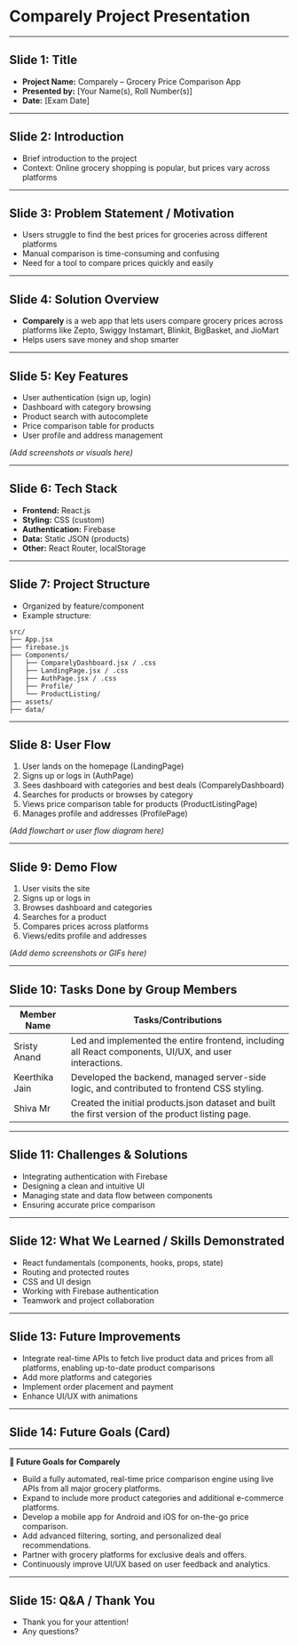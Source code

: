 # Comparely Project Presentation

---

## Slide 1: Title
- **Project Name:** Comparely – Grocery Price Comparison App
- **Presented by:** [Your Name(s), Roll Number(s)]
- **Date:** [Exam Date]

---

## Slide 2: Introduction
- Brief introduction to the project
- Context: Online grocery shopping is popular, but prices vary across platforms

---

## Slide 3: Problem Statement / Motivation
- Users struggle to find the best prices for groceries across different platforms
- Manual comparison is time-consuming and confusing
- Need for a tool to compare prices quickly and easily

---

## Slide 4: Solution Overview
- **Comparely** is a web app that lets users compare grocery prices across platforms like Zepto, Swiggy Instamart, Blinkit, BigBasket, and JioMart
- Helps users save money and shop smarter

---

## Slide 5: Key Features
- User authentication (sign up, login)
- Dashboard with category browsing
- Product search with autocomplete
- Price comparison table for products
- User profile and address management

*(Add screenshots or visuals here)*

---

## Slide 6: Tech Stack
- **Frontend:** React.js
- **Styling:** CSS (custom)
- **Authentication:** Firebase
- **Data:** Static JSON (products)
- **Other:** React Router, localStorage

---

## Slide 7: Project Structure
- Organized by feature/component
- Example structure:
```
src/
├── App.jsx
├── firebase.js
├── Components/
│   ├── ComparelyDashboard.jsx / .css
│   ├── LandingPage.jsx / .css
│   ├── AuthPage.jsx / .css
│   ├── Profile/
│   └── ProductListing/
├── assets/
├── data/
```

---

## Slide 8: User Flow
1. User lands on the homepage (LandingPage)
2. Signs up or logs in (AuthPage)
3. Sees dashboard with categories and best deals (ComparelyDashboard)
4. Searches for products or browses by category
5. Views price comparison table for products (ProductListingPage)
6. Manages profile and addresses (ProfilePage)

*(Add flowchart or user flow diagram here)*

---

## Slide 9: Demo Flow
1. User visits the site
2. Signs up or logs in
3. Browses dashboard and categories
4. Searches for a product
5. Compares prices across platforms
6. Views/edits profile and addresses

*(Add demo screenshots or GIFs here)*

---

## Slide 10: Tasks Done by Group Members
| Member Name      | Tasks/Contributions                                                                 |
|------------------|------------------------------------------------------------------------------------|
| Sristy Anand     | Led and implemented the entire frontend, including all React components, UI/UX, and user interactions. |
| Keerthika Jain   | Developed the backend, managed server-side logic, and contributed to frontend CSS styling. |
| Shiva Mr         | Created the initial products.json dataset and built the first version of the product listing page. |

---

## Slide 11: Challenges & Solutions
- Integrating authentication with Firebase
- Designing a clean and intuitive UI
- Managing state and data flow between components
- Ensuring accurate price comparison

---

## Slide 12: What We Learned / Skills Demonstrated
- React fundamentals (components, hooks, props, state)
- Routing and protected routes
- CSS and UI design
- Working with Firebase authentication
- Teamwork and project collaboration

---

## Slide 13: Future Improvements
- Integrate real-time APIs to fetch live product data and prices from all platforms, enabling up-to-date product comparisons
- Add more platforms and categories
- Implement order placement and payment
- Enhance UI/UX with animations

---

## Slide 14: Future Goals (Card)

---

**🌟 Future Goals for Comparely**

- Build a fully automated, real-time price comparison engine using live APIs from all major grocery platforms.
- Expand to include more product categories and additional e-commerce platforms.
- Develop a mobile app for Android and iOS for on-the-go price comparison.
- Add advanced filtering, sorting, and personalized deal recommendations.
- Partner with grocery platforms for exclusive deals and offers.
- Continuously improve UI/UX based on user feedback and analytics.

---

## Slide 15: Q&A / Thank You
- Thank you for your attention!
- Any questions? 